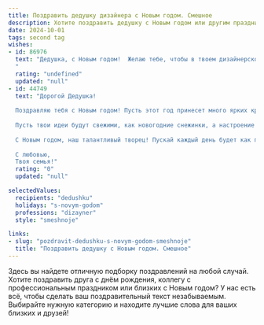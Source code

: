 ```yaml
---
title: Поздравить дедушку дизайнера с Новым годом. Смешное
description: Хотите поздравить дедушку с Новым годом или другим праздником? Наш ИИ создаст незабываемое поздравление, а вы обязательно выделитесь среди других.  
date: 2024-10-01
tags: second tag
wishes:
- id: 86976
  text: "Дедушка, с Новым годом!  Желаю тебе, чтобы в твоем дизайнерском мозгу  вспыхнули только самые гениальные идеи, а  заказов было столько, что пришлось бы изобрести машину времени, чтобы успеть все воплотить!  Пусть твой год будет ярким, как палитра самых сочных красок, и таким же креативным, как ты сам!  И главное –  чтобы все творения радовали глаз, а не вызывали желание срочно вызвать экзорциста!
  "
  rating: "undefined"
  updated: "null"
- id: 44749
  text: "Дорогой Дедушка!
  
  Поздравляю тебя с Новым годом! Пусть этот год принесет много ярких красок и вдохновения, как в самой смелой дизайнерской концепции! Желаю, чтобы в твоем доме всегда царила гармония, как в идеальном интерьере, а счастье и здоровье были главными элементами твоего жизненного проекта.
  
  Пусть твои идеи будут свежими, как новогодние снежинки, а настроение — ярким, как рождественская гирлянда! А если вдруг возникнут трудности — просто добавь немного креатива и смеха!
  
  С Новым годом, наш талантливый творец! Пускай каждый день будет как произведение искусства!
  
  С любовью,
  Твоя семья!"
  rating: "0"
  updated: "null"

selectedValues:
  recipients: "dedushku"
  holidays: "s-novym-godom"
  professions: "dizayner"
  style: "smeshnoje"

links:
- slug: "pozdravit-dedushku-s-novym-godom-smeshnoje"
  title: "Поздравить дедушку с Новым годом. Смешное"
---
```


Здесь вы найдете отличную подборку поздравлений на любой случай. 
Хотите поздравить друга с днём рождения, коллегу с профессиональным праздником или близких с Новым годом? У нас есть всё, чтобы сделать ваш поздравительный текст незабываемым. Выбирайте нужную категорию и находите лучшие слова для ваших близких и друзей!
